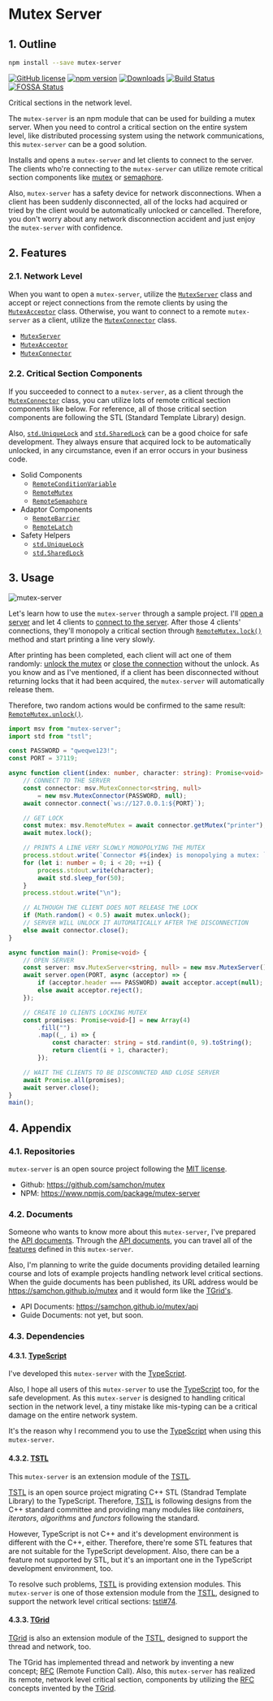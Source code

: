 # Mutex Server
## 1. Outline
```bash
npm install --save mutex-server
```

[![GitHub license](https://img.shields.io/badge/license-MIT-blue.svg)](https://github.com/samchon/mutex/blob/master/LICENSE)
[![npm version](https://badge.fury.io/js/mutex-server.svg)](https://www.npmjs.com/package/mutex-server)
[![Downloads](https://img.shields.io/npm/dm/mutex-server.svg)](https://www.npmjs.com/package/mutex-server)
[![Build Status](https://github.com/samchon/mutex/workflows/build/badge.svg)](https://github.com/samchon/mutex/actions?query=workflow%3Abuild)
[![FOSSA Status](https://app.fossa.com/api/projects/git%2Bgithub.com%2Fsamchon%2Fmutex-server.svg?type=shield)](https://app.fossa.com/projects/git%2Bgithub.com%2Fsamchon%2Fmutex-server?ref=badge_shield)

Critical sections in the network level.

The `mutex-server` is an npm module that can be used for building a mutex server. When you need to control a critical section on the entire system level, like distributed processing system using the network communications, this `mutex-server` can be a good solution.

Installs and opens a `mutex-server` and let clients to connect to the server. The clients who're connecting to the `mutex-server` can utilize remote critical section components like [mutex](https://samchon.github.io/mutex/api/classes/msv.remotemutex.html) or [semaphore](https://samchon.github.io/mutex/api/classes/msv.remotesemaphore.html).

Also, `mutex-server` has a safety device for network disconnections. When a client has been suddenly disconnected, all of the locks had acquired or tried by the client would be automatically unlocked or cancelled. Therefore, you don't worry about any network disconnection accident and just enjoy the `mutex-server` with confidence.




## 2. Features
### 2.1. Network Level
When you want to open a `mutex-server`, utilize the [`MutexServer`](https://samchon.github.io/mutex/api/classes/msv.mutexserver.html) class and accept or reject connections from the remote clients by using the [`MutexAcceptor`](https://samchon.github.io/mutex/api/classes/msv.mutexacceptor.html) class. Otherwise, you want to connect to a remote `mutex-server` as a client, utilize the [`MutexConnector`](https://samchon.github.io/mutex/api/classes/msv.mutexconnector.html) class.

  - [`MutexServer`](https://samchon.github.io/mutex/api/classes/msv.mutexserver.html)
  - [`MutexAcceptor`](https://samchon.github.io/mutex/api/classes/msv.mutexacceptor.html)
  - [`MutexConnector`](https://samchon.github.io/mutex/api/classes/msv.mutexconnector.html)

### 2.2. Critical Section Components
If you succeeded to connect to a `mutex-server`, as a client through the [`MutexConnector`](https://samchon.github.io/mutex/api/classes/msv.mutexconnector.html) class, you can utilize lots of remote critical section components like below. For reference, all of those critical section components are following the STL (Standard Template Library) design.

Also, [`std.UniqueLock`](https://samchon.github.io/mutex/api/classes/std.uniquelock.html) and [`std.SharedLock`](https://samchon.github.io/mutex/api/classes/std.sharedlock.html) can be a good choice for safe development. They always ensure that acquired lock to be automatically unlocked, in any circumstance, even if an error occurs in your business code.

  - Solid Components
    - [`RemoteConditionVariable`](https://samchon.github.io/mutex/api/classes/msv.remoteconditionvariable.html)
    - [`RemoteMutex`](https://samchon.github.io/mutex/api/classes/msv.remotemutex.html)
    - [`RemoteSemaphore`](https://samchon.github.io/mutex/api/classes/msv.remotesemaphore.html)
  - Adaptor Components
    - [`RemoteBarrier`](https://samchon.github.io/mutex/api/classes/msv.remotebarrier.html)
    - [`RemoteLatch`](https://samchon.github.io/mutex/api/classes/msv.remotelatch.html)
  - Safety Helpers
    - [`std.UniqueLock`](https://samchon.github.io/mutex/api/classes/std.uniquelock.html)
    - [`std.SharedLock`](https://samchon.github.io/mutex/api/classes/std.sharedlock.html)




## 3. Usage
![mutex-server](https://user-images.githubusercontent.com/13158709/86332593-b285b200-bc85-11ea-8a2e-cbe30284d053.gif)

Let's learn how to use the `mutex-server` through a sample project. I'll [open a server](https://samchon.github.io/mutex/api/classes/msv.mutexserver.html#open) and let
4 clients to [connect to the server](https://samchon.github.io/mutex/api/classes/msv.mutexconnector.html#connect). After those 4 clients' connections, they'll monopoly a critical section through [`RemoteMutex.lock()`](https://samchon.github.io/mutex/api/classes/msv.remotemutex.html#lock) method and start printing a line very slowly.

After printing has been completed, each client will act one of them randomly: [unlock the mutex](https://samchon.github.io/mutex/api/classes/msv.remotemutex.html#unlock) or [close the connection](https://samchon.github.io/mutex/api/classes/msv.mutexconnector.html#close) without the unlock. As you know and as I've mentioned, if a client has been disconnected without returning locks that it had been acquired, the `mutex-server` will automatically release them. 

Therefore, two random actions would be confirmed to the same result: [`RemoteMutex.unlock()`](https://samchon.github.io/mutex/api/classes/msv.remotemutex.html#unlock).

```typescript
import msv from "mutex-server";
import std from "tstl";

const PASSWORD = "qweqwe123!";
const PORT = 37119;

async function client(index: number, character: string): Promise<void> {
    // CONNECT TO THE SERVER
    const connector: msv.MutexConnector<string, null> 
        = new msv.MutexConnector(PASSWORD, null);
    await connector.connect(`ws://127.0.0.1:${PORT}`);

    // GET LOCK
    const mutex: msv.RemoteMutex = await connector.getMutex("printer");
    await mutex.lock();

    // PRINTS A LINE VERY SLOWLY MONOPOLYING THE MUTEX
    process.stdout.write(`Connector #${index} is monopolying a mutex: `);
    for (let i: number = 0; i < 20; ++i) {
        process.stdout.write(character);
        await std.sleep_for(50);
    }
    process.stdout.write("\n");

    // ALTHOUGH THE CLIENT DOES NOT RELEASE THE LOCK
    if (Math.random() < 0.5) await mutex.unlock();
    // SERVER WILL UNLOCK IT AUTOMATICALLY AFTER THE DISCONNECTION
    else await connector.close();
}

async function main(): Promise<void> {
    // OPEN SERVER
    const server: msv.MutexServer<string, null> = new msv.MutexServer();
    await server.open(PORT, async (acceptor) => {
        if (acceptor.header === PASSWORD) await acceptor.accept(null);
        else await acceptor.reject();
    });

    // CREATE 10 CLIENTS LOCKING MUTEX
    const promises: Promise<void>[] = new Array(4)
        .fill("")
        .map((_, i) => {
            const character: string = std.randint(0, 9).toString();
            return client(i + 1, character);
        });

    // WAIT THE CLIENTS TO BE DISCONNCTED AND CLOSE SERVER
    await Promise.all(promises);
    await server.close();
}
main();
```




## 4. Appendix
### 4.1. Repositories
`mutex-server` is an open source project following the [MIT license](https://github.com/samchon/mutex/blob/master/LICENSE).

  - Github: https://github.com/samchon/mutex
  - NPM: https://www.npmjs.com/package/mutex-server

### 4.2. Documents
Someone who wants to know more about this `mutex-server`, I've prepared the [API documents](https://samchon.github.io/mutex/api). Through the [API documents](https://samchon.github.io/mutex/api), you can travel all of the [features](#2-features) defined in this `mutex-server`.

Also, I'm planning to write the guide documents providing detailed learning course and lots of example projects handling network level critical sections. When the guide documents has been published, its URL address would be https://samchon.github.io/mutex and it would form like the [TGrid's](https://tgrid.com).

  - API Documents: https://samchon.github.io/mutex/api
  - Guide Documents: not yet, but soon.

### 4.3. Dependencies
#### 4.3.1. [TypeScript](https://github.com/microsoft/typescript)
I've developed this `mutex-server` with the [TypeScript](https://github.com/microsoft/typescript).

Also, I hope all users of this `mutex-server` to use the [TypeScript](https://github.com/microsoft/typescript) too, for the safe development. As this `mutex-server` is designed to handling critical section in the network level, a tiny mistake like mis-typing can be a critical damage on the entire network system. 

It's the reason why I recommend you to use the [TypeScript](https://github.com/microsoft/typescript) when using this `mutex-server`.

#### 4.3.2. [TSTL](https://github.com/samchon/tstl)
This `mutex-server` is an extension module of the [TSTL](https://github.com/samchon/tstl).

[TSTL](https://github.com/samchon/tstl) is an open source project migrating C++ STL (Standrad Template Library) to the TypeScript. Therefore, [TSTL](https://github.com/samchon/tstl) is following designs from the C++ standard committee and providing many modules like *containers*, *iterators*, *algorithms* and *functors* following the standard.

However, TypeScript is not C++ and it's development environment is different with the C++, either. Therefore, there're some STL features that are not suitable for the TypeScript development. Also, there can be a feature not supported by STL, but it's an important one in the TypeScript development environment, too.

To resolve such problems, [TSTL](https://github.com/samchon/tstl) is providing extension modules. This `mutex-server` is one of those extension module from the [TSTL](https://github.com/samchon/tstl), designed to support the network level critical sections: [tstl#74](https://github.com/samchon/tstl/issues/74).

#### 4.3.3. [TGrid](https://github.com/samchon/tgrid)
[TGrid](https://github.com/samchon/tgrid) is also an extension module of the [TSTL](https://github.com/samchon/tstl), designed to support the thread and network, too.

The TGrid has implemented thread and network by inventing a new concept; [RFC](https://github.com/samchon/tgrid#13-remote-function-call) (Remote Function Call). Also, this `mutex-server` has realized its remote, network level critical section, components by utilizing the [RFC](https://github.com/samchon/tgrid#13-remote-function-call) concepts invented by the [TGrid](https://github.com/samchon/tgrid).